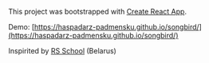 This project was bootstrapped with [Create React App](https://github.com/facebook/create-react-app).

Demo: [https://haspadarz-padmensku.github.io/songbird/](https://haspadarz-padmensku.github.io/songbird/)

Inspirited by [RS School](https://rs.school/) (Belarus)
